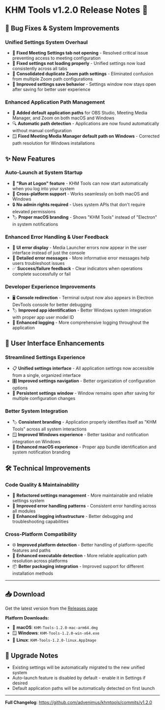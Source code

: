# KHM Tools v1.2.0 Release Notes 🚀

  ## 🔧 Bug Fixes & System Improvements

  ### **Unified Settings System Overhaul**
  - 🐛 **Fixed Meeting Settings tab not opening** - Resolved critical issue preventing access to meeting configuration
  - 🔄 **Fixed settings not loading properly** - Unified settings now load consistently across all tabs
  - 🎯 **Consolidated duplicate Zoom path settings** - Eliminated confusion from multiple Zoom path configurations
  - 💾 **Improved settings save behavior** - Settings window now stays open after saving for better user experience

  ### **Enhanced Application Path Management**
  - 🎯 **Added default application paths** for OBS Studio, Meeting Media Manager, and Zoom on both macOS and Windows
  - 🔍 **Automatic path detection** - Applications are now found automatically without manual configuration
  - 🪟 **Fixed Meeting Media Manager default path on Windows** - Corrected path resolution for Windows installations

  ## ✨ New Features

  ### **Auto-Launch at System Startup**
  - 🚀 **"Run at Logon" feature** - KHM Tools can now start automatically when you log into your system
  - 🍎 **Cross-platform support** - Works seamlessly on both macOS and Windows
  - 🔒 **No admin rights required** - Uses system APIs that don't require elevated permissions
  - 🏷️ **Proper macOS branding** - Shows "KHM Tools" instead of "Electron" in system notifications

  ### **Enhanced Error Handling & User Feedback**
  - 📱 **UI error display** - Media Launcher errors now appear in the user interface instead of just the console
  - 💬 **Detailed error messages** - More informative error messages help users troubleshoot issues
  - ✅ **Success/failure feedback** - Clear indicators when operations complete successfully or fail

  ### **Developer Experience Improvements**
  - 🖥️ **Console redirection** - Terminal output now also appears in Electron DevTools console for better debugging
  - 🏷️ **Improved app identification** - Better Windows system integration with proper app user model ID
  - 🔧 **Enhanced logging** - More comprehensive logging throughout the application

  ## 🎨 User Interface Enhancements

  ### **Streamlined Settings Experience**
  - 📋 **Unified settings interface** - All application settings now accessible from a single, organized interface
  - 🎛️ **Improved settings navigation** - Better organization of configuration options
  - 💾 **Persistent settings window** - Window remains open after saving for multiple configuration changes

  ### **Better System Integration**
  - 🏷️ **Consistent branding** - Application properly identifies itself as "KHM Tools" across all system interactions
  - 🪟 **Improved Windows experience** - Better taskbar and notification integration on Windows
  - 🍎 **Enhanced macOS experience** - Proper app bundle identification and system notification branding

  ## 🛠️ Technical Improvements

  ### **Code Quality & Maintainability**
  - 🔄 **Refactored settings management** - More maintainable and reliable settings system
  - 🎯 **Improved error handling patterns** - Consistent error handling across all modules
  - 📝 **Enhanced logging infrastructure** - Better debugging and troubleshooting capabilities

  ### **Cross-Platform Compatibility**
  - 🌐 **Improved platform detection** - Better handling of platform-specific features and paths
  - 🔧 **Enhanced executable detection** - More reliable application path resolution across platforms
  - 📦 **Better packaging integration** - Improved support for different installation methods

  ---

  ## 📥 Download

  Get the latest version from the [Releases page](https://github.com/advenimus/khmtools/releases/tag/v1.2.0)

  **Platform Downloads:**
  - 🍎 **macOS**: `KHM-Tools-1.2.0-mac-arm64.dmg`
  - 🪟 **Windows**: `KHM-Tools-1.2.0-win-x64.exe`
  - 🐧 **Linux**: `KHM-Tools-1.2.0-linux.AppImage`

  ## 🔄 Upgrade Notes

  - Existing settings will be automatically migrated to the new unified system
  - Auto-launch feature is disabled by default - enable it in Settings if desired
  - Default application paths will be automatically detected on first launch

  ---

  **Full Changelog**: https://github.com/advenimus/khmtools/commits/v1.2.0
